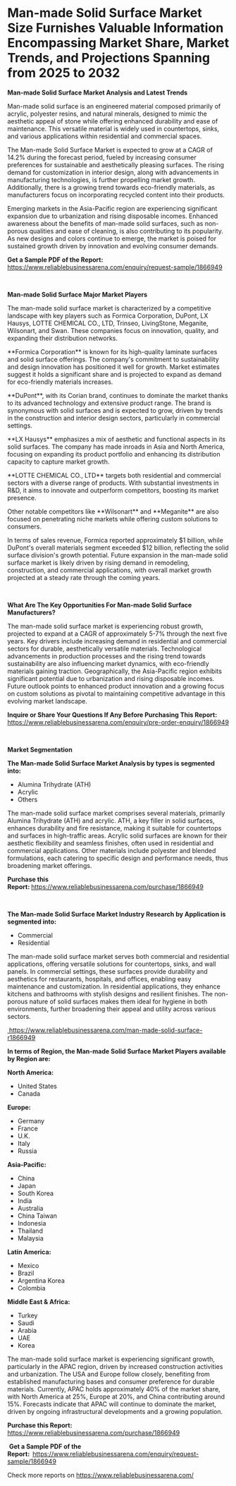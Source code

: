 <p><h1>Man-made Solid Surface Market Size Furnishes Valuable Information Encompassing Market Share, Market Trends, and Projections Spanning from 2025 to 2032</h1></p><p><strong>Man-made Solid Surface Market Analysis and Latest Trends</strong></p>
<p><p>Man-made solid surface is an engineered material composed primarily of acrylic, polyester resins, and natural minerals, designed to mimic the aesthetic appeal of stone while offering enhanced durability and ease of maintenance. This versatile material is widely used in countertops, sinks, and various applications within residential and commercial spaces.</p><p>The Man-made Solid Surface Market is expected to grow at a CAGR of 14.2% during the forecast period, fueled by increasing consumer preferences for sustainable and aesthetically pleasing surfaces. The rising demand for customization in interior design, along with advancements in manufacturing technologies, is further propelling market growth. Additionally, there is a growing trend towards eco-friendly materials, as manufacturers focus on incorporating recycled content into their products.</p><p>Emerging markets in the Asia-Pacific region are experiencing significant expansion due to urbanization and rising disposable incomes. Enhanced awareness about the benefits of man-made solid surfaces, such as non-porous qualities and ease of cleaning, is also contributing to its popularity. As new designs and colors continue to emerge, the market is poised for sustained growth driven by innovation and evolving consumer demands.</p></p>
<p><strong>Get a Sample PDF of the Report:&nbsp;</strong> <a href="https://www.reliablebusinessarena.com/enquiry/request-sample/1866949?utm_campaign=3289&utm_medium=2&utm_source=Github&utm_content=ia&utm_term=05042025&utm_id=man-made-solid-surface">https://www.reliablebusinessarena.com/enquiry/request-sample/1866949</a></p>
<p>&nbsp;</p>
<p><strong>Man-made Solid Surface Major Market Players</strong></p>
<p><p>The man-made solid surface market is characterized by a competitive landscape with key players such as Formica Corporation, DuPont, LX Hausys, LOTTE CHEMICAL CO., LTD, Trinseo, LivingStone, Meganite, Wilsonart, and Swan. These companies focus on innovation, quality, and expanding their distribution networks.</p><p>**Formica Corporation** is known for its high-quality laminate surfaces and solid surface offerings. The company's commitment to sustainability and design innovation has positioned it well for growth. Market estimates suggest it holds a significant share and is projected to expand as demand for eco-friendly materials increases.</p><p>**DuPont**, with its Corian brand, continues to dominate the market thanks to its advanced technology and extensive product range. The brand is synonymous with solid surfaces and is expected to grow, driven by trends in the construction and interior design sectors, particularly in commercial settings.</p><p>**LX Hausys** emphasizes a mix of aesthetic and functional aspects in its solid surfaces. The company has made inroads in Asia and North America, focusing on expanding its product portfolio and enhancing its distribution capacity to capture market growth.</p><p>**LOTTE CHEMICAL CO., LTD** targets both residential and commercial sectors with a diverse range of products. With substantial investments in R&D, it aims to innovate and outperform competitors, boosting its market presence.</p><p>Other notable competitors like **Wilsonart** and **Meganite** are also focused on penetrating niche markets while offering custom solutions to consumers.</p><p>In terms of sales revenue, Formica reported approximately $1 billion, while DuPont's overall materials segment exceeded $12 billion, reflecting the solid surface division's growth potential. Future expansion in the man-made solid surface market is likely driven by rising demand in remodeling, construction, and commercial applications, with overall market growth projected at a steady rate through the coming years.</p></p>
<p>&nbsp;</p>
<p><strong>What Are The Key Opportunities For Man-made Solid Surface Manufacturers?</strong></p>
<p><p>The man-made solid surface market is experiencing robust growth, projected to expand at a CAGR of approximately 5-7% through the next five years. Key drivers include increasing demand in residential and commercial sectors for durable, aesthetically versatile materials. Technological advancements in production processes and the rising trend towards sustainability are also influencing market dynamics, with eco-friendly materials gaining traction. Geographically, the Asia-Pacific region exhibits significant potential due to urbanization and rising disposable incomes. Future outlook points to enhanced product innovation and a growing focus on custom solutions as pivotal to maintaining competitive advantage in this evolving market landscape.</p></p>
<p><strong>Inquire or Share Your Questions If Any Before Purchasing This Report:</strong> <a href="https://www.reliablebusinessarena.com/enquiry/pre-order-enquiry/1866949?utm_campaign=3289&utm_medium=2&utm_source=Github&utm_content=ia&utm_term=05042025&utm_id=man-made-solid-surface">https://www.reliablebusinessarena.com/enquiry/pre-order-enquiry/1866949</a></p>
<p>&nbsp;</p>
<p><strong>Market Segmentation</strong></p>
<p><strong>The Man-made Solid Surface Market Analysis by types is segmented into:</strong></p>
<p><ul><li>Alumina Trihydrate (ATH)</li><li>Acrylic</li><li>Others</li></ul></p>
<p><p>The man-made solid surface market comprises several materials, primarily Alumina Trihydrate (ATH) and acrylic. ATH, a key filler in solid surfaces, enhances durability and fire resistance, making it suitable for countertops and surfaces in high-traffic areas. Acrylic solid surfaces are known for their aesthetic flexibility and seamless finishes, often used in residential and commercial applications. Other materials include polyester and blended formulations, each catering to specific design and performance needs, thus broadening market offerings.</p></p>
<p><strong>Purchase this Report:&nbsp;</strong><a href="https://www.reliablebusinessarena.com/purchase/1866949?utm_campaign=3289&utm_medium=2&utm_source=Github&utm_content=ia&utm_term=05042025&utm_id=man-made-solid-surface">https://www.reliablebusinessarena.com/purchase/1866949</a></p>
<p>&nbsp;</p>
<p><strong>The Man-made Solid Surface Market Industry Research by Application is segmented into:</strong></p>
<p><ul><li>Commercial</li><li>Residential</li></ul></p>
<p><p>The man-made solid surface market serves both commercial and residential applications, offering versatile solutions for countertops, sinks, and wall panels. In commercial settings, these surfaces provide durability and aesthetics for restaurants, hospitals, and offices, enabling easy maintenance and customization. In residential applications, they enhance kitchens and bathrooms with stylish designs and resilient finishes. The non-porous nature of solid surfaces makes them ideal for hygiene in both environments, further broadening their appeal and utility across various sectors.</p></p>
<p><a href="https://www.reliablebusinessarena.com/man-made-solid-surface-r1866949?utm_campaign=3289&utm_medium=2&utm_source=Github&utm_content=ia&utm_term=05042025&utm_id=man-made-solid-surface">&nbsp;https://www.reliablebusinessarena.com/man-made-solid-surface-r1866949</a></p>
<p><strong>In terms of Region, the Man-made Solid Surface Market Players available by Region are:</strong></p>
<p>
    <p> <strong> North America: </strong>
        <ul>
            <li>United States</li>
            <li>Canada</li>
        </ul>
        </p> 
    <p> <strong> Europe: </strong>
        <ul>
            <li>Germany</li>
            <li>France</li>
            <li>U.K.</li>
            <li>Italy</li>
            <li>Russia</li>
        </ul>
        </p> 
    <p> <strong> Asia-Pacific: </strong>
        <ul>
            <li>China</li>
            <li>Japan</li>
            <li>South Korea</li>
            <li>India</li>
            <li>Australia</li>
            <li>China Taiwan</li>
            <li>Indonesia</li>
            <li>Thailand</li>
            <li>Malaysia</li>
        </ul>
        </p> 
    <p> <strong> Latin America: </strong>
        <ul>
            <li>Mexico</li>
            <li>Brazil</li>
            <li>Argentina Korea</li>
            <li>Colombia</li>
        </ul>
        </p> 
    <p> <strong> Middle East & Africa: </strong>
        <ul>
            <li>Turkey</li>
            <li>Saudi</li>
            <li>Arabia</li>
            <li>UAE</li>
            <li>Korea</li>
        </ul>
    </p>
    </p>
<p><p>The man-made solid surface market is experiencing significant growth, particularly in the APAC region, driven by increased construction activities and urbanization. The USA and Europe follow closely, benefiting from established manufacturing bases and consumer preference for durable materials. Currently, APAC holds approximately 40% of the market share, with North America at 25%, Europe at 20%, and China contributing around 15%. Forecasts indicate that APAC will continue to dominate the market, driven by ongoing infrastructural developments and a growing population.</p></p>
<p><strong>Purchase this Report: </strong><a href="https://www.reliablebusinessarena.com/purchase/1866949?utm_campaign=3289&utm_medium=2&utm_source=Github&utm_content=ia&utm_term=05042025&utm_id=man-made-solid-surface">https://www.reliablebusinessarena.com/purchase/1866949</a></p>
<p>&nbsp;<strong>Get a Sample PDF of the Report:&nbsp;&nbsp;</strong><a href="https://www.reliablebusinessarena.com/enquiry/request-sample/1866949?utm_campaign=3289&utm_medium=2&utm_source=Github&utm_content=ia&utm_term=05042025&utm_id=man-made-solid-surface">https://www.reliablebusinessarena.com/enquiry/request-sample/1866949</a></p>
<p><strong></strong></p>
<p>Check more reports on <a href="https://www.reliablebusinessarena.com/?utm_campaign=3289&utm_medium=2&utm_source=Github&utm_content=ia&utm_term=05042025&utm_id=man-made-solid-surface">https://www.reliablebusinessarena.com/</a></p>